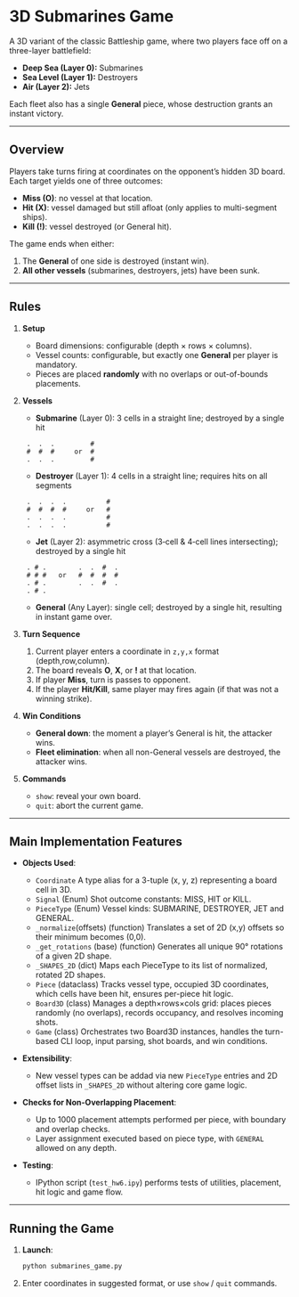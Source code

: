 # 3D Submarines Game

A 3D variant of the classic Battleship game, where two players face off on a three-layer battlefield:

* **Deep Sea (Layer 0):** Submarines
* **Sea Level (Layer 1):** Destroyers
* **Air (Layer 2):** Jets

Each fleet also has a single **General** piece, whose destruction grants an instant victory.

---

## Overview

Players take turns firing at coordinates on the opponent’s hidden 3D board. Each target yields one of three outcomes:

* **Miss (O)**: no vessel at that location.
* **Hit (X)**: vessel damaged but still afloat (only applies to multi-segment ships).
* **Kill (!)**: vessel destroyed (or General hit).

The game ends when either:

1. The **General** of one side is destroyed (instant win).
2. **All other vessels** (submarines, destroyers, jets) have been sunk.

---

## Rules

1. **Setup**

   * Board dimensions: configurable (depth × rows × columns).
   * Vessel counts: configurable, but exactly one **General** per player is mandatory.
   * Pieces are placed **randomly** with no overlaps or out-of-bounds placements.

2. **Vessels**

   * **Submarine** (Layer 0): 3 cells in a straight line; destroyed by a single hit
   ```
    .  .  .         #
    #  #  #     or  #
    .  .  .         #
    ```
   * **Destroyer** (Layer 1): 4 cells in a straight line; requires hits on all segments
   ```
    .  .  .  .          #
    #  #  #  #     or   #
    .  .  .  .          #
    .  .  .  .          #
    ```
   * **Jet** (Layer 2): asymmetric cross (3‑cell & 4‑cell lines intersecting); destroyed by a single hit
   ```
    . # .        .  .  #  .
    # # #   or   #  #  #  #
    . # .        .  .  #  .
    . # .
    ```
   * **General** (Any Layer): single cell; destroyed by a single hit, resulting in instant game over.

3. **Turn Sequence**

   1. Current player enters a coordinate in `z,y,x` format (depth,row,column).
   2. The board reveals **O**, **X**, or **!** at that location.
   3. If player **Miss**, turn is passes to opponent.
   4. If the player **Hit/Kill**, same player may fires again (if that was not a winning strike).

4. **Win Conditions**

   * **General down**: the moment a player’s General is hit, the attacker wins.
   * **Fleet elimination**: when all non-General vessels are destroyed, the attacker wins.

5. **Commands**

   * `show`: reveal your own board.
   * `quit`: abort the current game.

---

## Main Implementation Features

* **Objects Used**:

    * `Coordinate`
    A type alias for a 3-tuple (x, y, z) representing a board cell in 3D.
    * `Signal` (Enum)
    Shot outcome constants: MISS, HIT or KILL.
    * `PieceType` (Enum)
    Vessel kinds: SUBMARINE, DESTROYER, JET and GENERAL.
    * `_normalize`(offsets) (function)
    Translates a set of 2D (x,y) offsets so their minimum becomes (0,0).
    * `_get_rotations` (base) (function)
    Generates all unique 90° rotations of a given 2D shape.
    * `_SHAPES_2D` (dict)
    Maps each PieceType to its list of normalized, rotated 2D shapes.
    * `Piece` (dataclass)
    Tracks vessel type, occupied 3D coordinates, which cells have been hit, ensures per-piece hit logic.
    * `Board3D` (class)
    Manages a depth×rows×cols grid: places pieces randomly (no overlaps), records occupancy, and resolves incoming shots.
    * `Game` (class)
    Orchestrates two Board3D instances, handles the turn-based CLI loop, input parsing, shot boards, and win conditions.

* **Extensibility**:

  * New vessel types can be addad via new `PieceType` entries and 2D offset lists in `_SHAPES_2D` without altering core game logic.

* **Checks for Non-Overlapping Placement**:

  * Up to 1000 placement attempts performed per piece, with boundary and overlap checks.
  * Layer assignment executed based on piece type, with `GENERAL` allowed on any depth.

* **Testing**:

  * IPython script (`test_hw6.ipy`) performs tests of utilities, placement, hit logic and game flow.

---

## Running the Game

1. **Launch**:

   ```bash
   python submarines_game.py
   ```
2. Enter coordinates in suggested format, or use `show` / `quit` commands.
